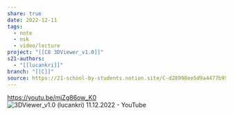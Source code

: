 ```yaml
---
share: true
date: 2022-12-11
tags:
  - note
  - nsk
  - video/lecture
project: "[[C8 3DViewer_v1.0]]"
s21-authors:
  - "[[lucankri]]"
branch: "[[C]]"
source: https://21-school-by-students.notion.site/C-d28998ee5d9a4477b9595bae536bad84
---
```


https://youtu.be/mjZg86ow_K0
![3DViewer\_v1.0 (lucankri) 11.12.2022 - YouTube](https://youtu.be/mjZg86ow_K0)

